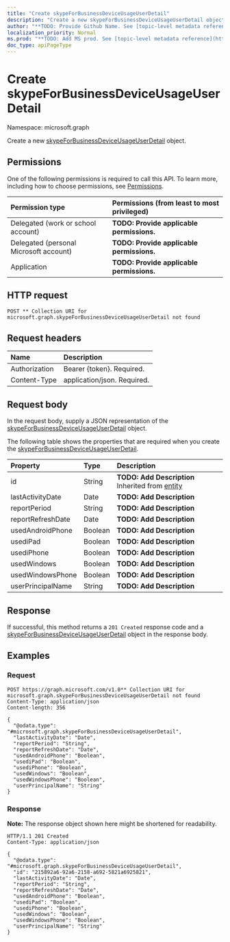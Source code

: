 ```yaml
---
title: "Create skypeForBusinessDeviceUsageUserDetail"
description: "Create a new skypeForBusinessDeviceUsageUserDetail object."
author: "**TODO: Provide Github Name. See [topic-level metadata reference](https://msgo.azurewebsites.net/add/document/guidelines/metadata.html#topic-level-metadata)**"
localization_priority: Normal
ms.prod: "**TODO: Add MS prod. See [topic-level metadata reference](https://msgo.azurewebsites.net/add/document/guidelines/metadata.html#topic-level-metadata)**"
doc_type: apiPageType
---
```


# Create skypeForBusinessDeviceUsageUserDetail
Namespace: microsoft.graph



Create a new [skypeForBusinessDeviceUsageUserDetail](../resources/skypeforbusinessdeviceusageuserdetail.md) object.

## Permissions
One of the following permissions is required to call this API. To learn more, including how to choose permissions, see [Permissions](/graph/permissions-reference).

|Permission type|Permissions (from least to most privileged)|
|:---|:---|
|Delegated (work or school account)|**TODO: Provide applicable permissions.**|
|Delegated (personal Microsoft account)|**TODO: Provide applicable permissions.**|
|Application|**TODO: Provide applicable permissions.**|

## HTTP request

<!-- {
  "blockType": "ignored"
}
-->
``` http
POST ** Collection URI for microsoft.graph.skypeForBusinessDeviceUsageUserDetail not found
```

## Request headers
|Name|Description|
|:---|:---|
|Authorization|Bearer {token}. Required.|
|Content-Type|application/json. Required.|

## Request body
In the request body, supply a JSON representation of the [skypeForBusinessDeviceUsageUserDetail](../resources/skypeforbusinessdeviceusageuserdetail.md) object.

The following table shows the properties that are required when you create the [skypeForBusinessDeviceUsageUserDetail](../resources/skypeforbusinessdeviceusageuserdetail.md).

|Property|Type|Description|
|:---|:---|:---|
|id|String|**TODO: Add Description** Inherited from [entity](../resources/entity.md)|
|lastActivityDate|Date|**TODO: Add Description**|
|reportPeriod|String|**TODO: Add Description**|
|reportRefreshDate|Date|**TODO: Add Description**|
|usedAndroidPhone|Boolean|**TODO: Add Description**|
|usediPad|Boolean|**TODO: Add Description**|
|usediPhone|Boolean|**TODO: Add Description**|
|usedWindows|Boolean|**TODO: Add Description**|
|usedWindowsPhone|Boolean|**TODO: Add Description**|
|userPrincipalName|String|**TODO: Add Description**|



## Response

If successful, this method returns a `201 Created` response code and a [skypeForBusinessDeviceUsageUserDetail](../resources/skypeforbusinessdeviceusageuserdetail.md) object in the response body.

## Examples

### Request
<!-- {
  "blockType": "request",
  "name": "create_skypeforbusinessdeviceusageuserdetail_from_"
}
-->
``` http
POST https://graph.microsoft.com/v1.0** Collection URI for microsoft.graph.skypeForBusinessDeviceUsageUserDetail not found
Content-Type: application/json
Content-length: 356

{
  "@odata.type": "#microsoft.graph.skypeForBusinessDeviceUsageUserDetail",
  "lastActivityDate": "Date",
  "reportPeriod": "String",
  "reportRefreshDate": "Date",
  "usedAndroidPhone": "Boolean",
  "usediPad": "Boolean",
  "usediPhone": "Boolean",
  "usedWindows": "Boolean",
  "usedWindowsPhone": "Boolean",
  "userPrincipalName": "String"
}
```


### Response
**Note:** The response object shown here might be shortened for readability.
<!-- {
  "blockType": "response",
  "truncated": true,
  "@odata.type": "microsoft.graph.skypeForBusinessDeviceUsageUserDetail"
}
-->
``` http
HTTP/1.1 201 Created
Content-Type: application/json

{
  "@odata.type": "#microsoft.graph.skypeForBusinessDeviceUsageUserDetail",
  "id": "215892a6-92a6-2158-a692-5821a6925821",
  "lastActivityDate": "Date",
  "reportPeriod": "String",
  "reportRefreshDate": "Date",
  "usedAndroidPhone": "Boolean",
  "usediPad": "Boolean",
  "usediPhone": "Boolean",
  "usedWindows": "Boolean",
  "usedWindowsPhone": "Boolean",
  "userPrincipalName": "String"
}
```

